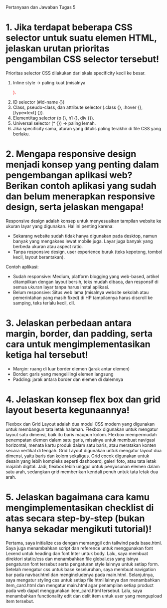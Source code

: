 Pertanyaan dan Jawaban Tugas 5

# 1. Jika terdapat beberapa CSS selector untuk suatu elemen HTML, jelaskan urutan prioritas pengambilan CSS selector tersebut!

Prioritas selector CSS dilakukan dari skala specificity kecil ke besar. 
1. Inline style → paling kuat (misalnya <p style="color:red;">).
2. ID selector (#id-name {})
3. Class, pseudo-class, dan attribute selector (.class {}, :hover {}, [type=text] {}).
4. Element/tag selector (p {}, h1 {}, div {}).
5. Universal selector (* {}) → paling lemah.
6. Jika specificity sama, aturan yang ditulis paling terakhir di file CSS yang berlaku.

# 2. Mengapa responsive design menjadi konsep yang penting dalam pengembangan aplikasi web? Berikan contoh aplikasi yang sudah dan belum menerapkan responsive design, serta jelaskan mengapa!

Responsive design adalah konsep untuk menyesuaikan tampilan website ke ukuran layar yang digunakan.
Hal ini penting karena:
- Sekarang website sudah tidak hanya digunakan pada desktop, namun banyak yang mengakses lewat mobile juga. Layar juga banyak yang berbeda ukuran atau aspect ratio.
- Tanpa responsive design, user experience buruk (teks kepotong, tombol kecil, layout berantakan).

Contoh aplikasi:
- Sudah responsive: Medium, platform blogging yang web-based, artikel ditampilkan dengan layout bersih, teks mudah dibaca, dan responsif di semua ukuran layar tanpa harus instal aplikasi.
- Belum responsive: Situs web lama (misalnya website sekolah atau pemerintahan yang masih fixed) di HP tampilannya harus discroll ke samping, teks terlalu kecil, dll.

# 3. Jelaskan perbedaan antara margin, border, dan padding, serta cara untuk mengimplementasikan ketiga hal tersebut!

- Margin: ruang di luar border elemen (jarak antar elemen)
- Border: garis yang mengelilingi elemen langsung
- Padding: jarak antara border dan elemen di dalemnya

# 4. Jelaskan konsep flex box dan grid layout beserta kegunaannya!

Flexbox dan Grid Layout adalah dua modul CSS modern yang digunakan untuk membangun tata letak halaman. Flexbox digunakan untuk mengatur layout satu dimensi, baik itu baris maupun kolom. Flexbox mempermudah penempatan elemen dalam satu garis, misalnya untuk membuat navigasi horizontal, menata kartu produk dalam satu baris, atau meratakan konten secara vertikal di tengah. Grid Layout digunakan untuk mengatur layout dua dimensi, yaitu baris dan kolom sekaligus. Grid cocok digunakan untuk desain yang lebih kompleks seperti dashboard, galeri foto, atau tata letak majalah digital. Jadi, flexbox lebih unggul untuk penyusunan elemen dalam satu arah, sedangkan grid memberikan kendali penuh untuk tata letak dua arah.

# 5. Jelaskan bagaimana cara kamu mengimplementasikan checklist di atas secara step-by-step (bukan hanya sekadar mengikuti tutorial)!

Pertama, saya initialize css dengan memanggil cdn tailwind pada base.html. Saya juga menambahkan script dan reference untuk menggunakan font Lexend untuk heading dan font Inter untuk body. Lalu, saya membuat direktori static/css dan menambahkan file global.css yang isinya pengaturan font tersebut serta pengaturan style lainnya untuk setiap form. Setelah mengatur css untuk base keseluruhan, saya membuat navigation bar pada navbar.html dan mengincludenya pada main.html. Selanjutnya, saya mengatur styling css untuk setiap file html lainnya dan menambahkan item_card.html dan mengatur main.html agar penampilan setiap product pada web dapat menggunakan item_card.html tersebut. Lalu, saya menambahkan functionality edit dan delit item untuk user yang mengupload item tersebut.